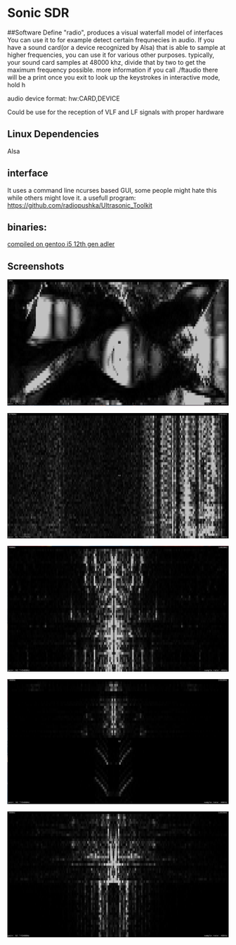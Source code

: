# Sonic SDR
##Software Define "radio", produces a visual waterfall model of interfaces
You can use it to for example detect certain frequnecies in audio. If you have a sound card(or a device recognized by Alsa) that is able to sample at higher frequencies, you can use it for various other purposes. typically, your sound card samples at 48000 khz, divide that by two to get the maximum frequency possible.
more information if you call ./ftaudio
there will be a print once you exit
to look up the keystrokes in interactive mode, hold h

audio device format: hw:CARD,DEVICE


Could be use for the reception of VLF and LF signals with proper hardware
## Linux Dependencies
Alsa 
## interface
It uses a command line ncurses based GUI, some people might hate this while others might love it. 
a usefull program: https://github.com/radiopushka/Ultrasonic_Toolkit

## binaries:
[compiled on gentoo i5 12th gen adler](ftaudio)

## Screenshots

![image on sdr](https://github.com/radiopushka/SonicSDR/blob/main/Screenshots/2025-01-01_23-01.png)


![digital ultrasonic signal](https://github.com/radiopushka/SonicSDR/blob/main/Screenshots/2025-01-01_23-07.png)

![music in DSB](https://github.com/radiopushka/SonicSDR/blob/main/Screenshots/2025-01-01_23-12.png)

![music in DSB](https://github.com/radiopushka/SonicSDR/blob/main/Screenshots/2025-01-01_23-14.png)

![music in DSB](https://github.com/radiopushka/SonicSDR/blob/main/Screenshots/2025-01-01_23-16.png)

